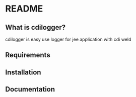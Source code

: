 README
======

What is cdilogger?
-----------------

cdilogger is easy use logger for jee application with cdi weld

Requirements
------------


Installation
------------


Documentation
-------------

